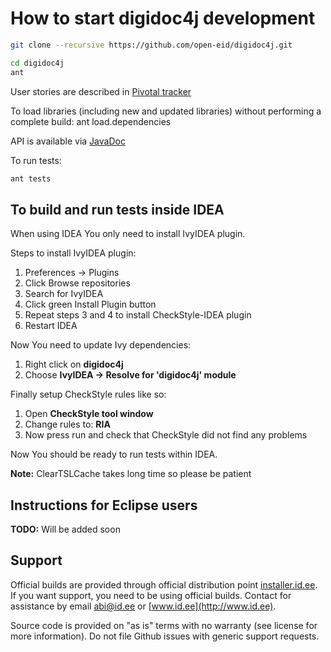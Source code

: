 How to start digidoc4j development
===

```bash
git clone --recursive https://github.com/open-eid/digidoc4j.git

cd digidoc4j
ant
```

User stories are described in 
[Pivotal tracker](https://www.pivotaltracker.com/s/projects/1110130)

To load libraries (including new and updated libraries) without 
performing a complete build: ant load.dependencies

API is available via [JavaDoc](http://open-eid.github.io/digidoc4j/)

To run tests:

```bash
ant tests
```

To build and run tests inside IDEA
-----

When using IDEA You only need to install IvyIDEA plugin.

Steps to install IvyIDEA plugin:

1. Preferences -> Plugins
2. Click Browse repositories
3. Search for IvyIDEA
4. Click green Install Plugin button 
5. Repeat steps 3 and 4 to install CheckStyle-IDEA plugin
6. Restart IDEA

Now You need to update Ivy dependencies:

1. Right click on __digidoc4j__
2. Choose __IvyIDEA -> Resolve for 'digidoc4j' module__

Finally setup CheckStyle rules like so:

1. Open __CheckStyle tool window__ 
2. Change rules to: __RIA__
3. Now press run and check that CheckStyle did not find any problems

Now You should be ready to run tests within IDEA.

__Note:__ ClearTSLCache takes long time so please be patient

Instructions for Eclipse users
----

__TODO:__ Will be added soon

## Support
Official builds are provided through official distribution point [installer.id.ee](https://installer.id.ee). If you want support, you need to be using official builds. Contact for assistance by email [abi@id.ee](mailto:abi@id.ee) or [www.id.ee](http://www.id.ee).

Source code is provided on "as is" terms with no warranty (see license for more information). Do not file Github issues with generic support requests.
